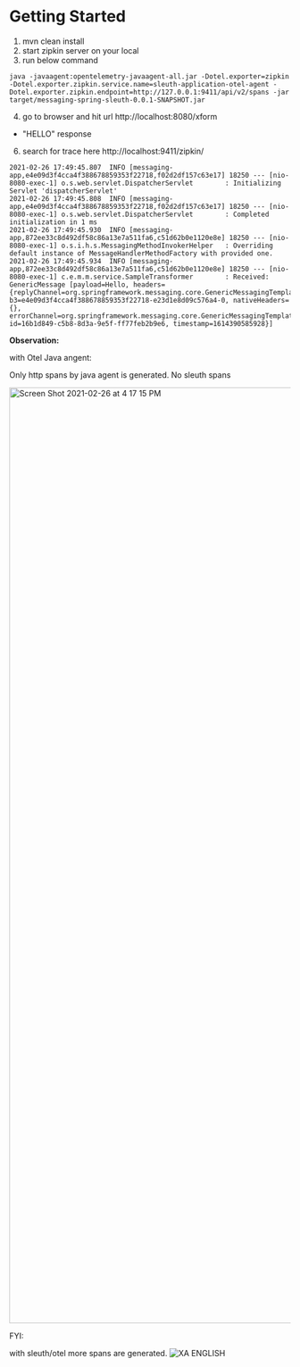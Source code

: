 # Getting Started
  
1. mvn clean install
2. start zipkin server on your local
3. run below command

`java -javaagent:opentelemetry-javaagent-all.jar -Dotel.exporter=zipkin -Dotel.exporter.zipkin.service.name=sleuth-application-otel-agent -Dotel.exporter.zipkin.endpoint=http://127.0.0.1:9411/api/v2/spans -jar target/messaging-spring-sleuth-0.0.1-SNAPSHOT.jar`

4. go to browser and hit url http://localhost:8080/xform
 * "HELLO" response
6. search for trace here http://localhost:9411/zipkin/


```2021-02-26 17:49:45.806  INFO [messaging-app,e4e09d3f4cca4f388678859353f22718,f02d2df157c63e17] 18250 --- [nio-8080-exec-1] o.a.c.c.C.[Tomcat].[localhost].[/]       : Initializing Spring DispatcherServlet 'dispatcherServlet'
2021-02-26 17:49:45.807  INFO [messaging-app,e4e09d3f4cca4f388678859353f22718,f02d2df157c63e17] 18250 --- [nio-8080-exec-1] o.s.web.servlet.DispatcherServlet        : Initializing Servlet 'dispatcherServlet'
2021-02-26 17:49:45.808  INFO [messaging-app,e4e09d3f4cca4f388678859353f22718,f02d2df157c63e17] 18250 --- [nio-8080-exec-1] o.s.web.servlet.DispatcherServlet        : Completed initialization in 1 ms
2021-02-26 17:49:45.930  INFO [messaging-app,872ee33c8d492df58c86a13e7a511fa6,c51d62b0e1120e8e] 18250 --- [nio-8080-exec-1] o.s.i.h.s.MessagingMethodInvokerHelper   : Overriding default instance of MessageHandlerMethodFactory with provided one.
2021-02-26 17:49:45.934  INFO [messaging-app,872ee33c8d492df58c86a13e7a511fa6,c51d62b0e1120e8e] 18250 --- [nio-8080-exec-1] c.e.m.m.service.SampleTransformer        : Received: GenericMessage [payload=Hello, headers={replyChannel=org.springframework.messaging.core.GenericMessagingTemplate$TemporaryReplyChannel@7026b05, b3=e4e09d3f4cca4f388678859353f22718-e23d1e8d09c576a4-0, nativeHeaders={}, errorChannel=org.springframework.messaging.core.GenericMessagingTemplate$TemporaryReplyChannel@7026b05, id=16b1d849-c5b8-8d3a-9e5f-ff77feb2b9e6, timestamp=1614390585928}]
```

**Observation:** 

with Otel Java angent:

Only http spans by java agent is generated. No sleuth spans

<img width="1677" alt="Screen Shot 2021-02-26 at 4 17 15 PM" src="https://user-images.githubusercontent.com/1302580/109368482-1cbf1880-784e-11eb-9573-e255bfee7095.png">


FYI:

with sleuth/otel more spans are generated.
![XA ENGLISH](https://user-images.githubusercontent.com/1302580/109368402-d36ec900-784d-11eb-8f6e-715e9322a423.png)

